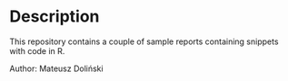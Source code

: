 # Description
This repository contains a couple of sample reports containing snippets with code in R. 

Author: Mateusz Doliński

